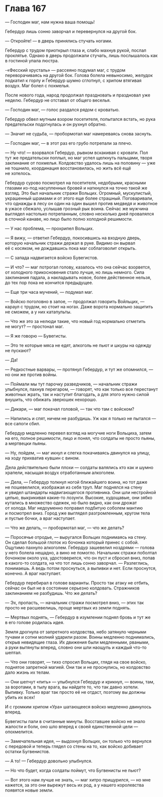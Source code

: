 # Глава 167

— Господин маг, нам нужна ваша помощь!

Гебердур лишь сонно заворчал и перевернулся на другой бок.

— Откройте! — в дверь принялись стучать ногами.

Гебердур с трудом приоткрыл глаза и, слабо махнув рукой, послал проклятье. Однако в дверь продолжали стучать, лишь послышалось как в гостиной упала люстра.

-«Фесский хрусталь» — рассеяно подумал маг, с трудом переворачиваясь на другой бок. Голова болела невыносимо, желудок подкатил к горлу и Гебердур шумно сглотнул, с хрипом втягивая воздух. Маг болел с похмелья.

После нового года, народ продолжал праздновать и праздновал уже неделю. Гебердур не отставал от общего веселья.

— Господин маг, — голос раздался рядом с кроватью.

Гебердур обвел мутным взором посетителя, попытался встать, но рука предательски подогнулась и он рухнул обратно. 

— Значит не судьба, — пробормотал маг намереваясь снова заснуть.

— Господин маг, — в этот раз его грубо потрепали за плечо.

— Ну что! — взорвался Гебердур, рывком вскакивая с кровати. Пол тут же предательски поплыл, но маг успел щелкнуть пальцами, творя заклинание от похмелья. Колдовство удалось лишь на половину — уже не тошнило, координация восстановилась, но жить всё ещё не хотелось. 

Гебердур сурово посмотрел на посетителя, недобрыми, красными глазами из-под насупленных бровей и наткнулся на точно такой же взгляд. Это был начальник стражи Вольцих. Огромный, мускулистый, украшенный шрамами и от этого еще более страшный. Поговаривали, что однажды в лесу он один на один вышел против медведя и животное в ужасе сбежало, услышав грозный рык воина. Сейчас же мужчина выглядел настолько потрепанным, словно несколько дней провалялся в сточной канаве, но лицо было полно холодной решимости.

— У нас проблема, — прохрипел Вольцих.

— Я вижу, — ответил Гебердур, покосившись на входную дверь, которую начальник стражи держал в руке. Видимо он вырвал её с косяком, не дождавшись пока маг соблаговолит открыть.

— С запада надвигается войско Бувегистов.

— И что? — маг потрогал голову, казалось что она сейчас взорвется, от холодного прикосновения стало лучше, но лишь немного. Сила заклинания падала, а накладывать новое, более действенное нельзя, до тех пор пока не кончится предыдущее. 

— Еще три часа мучений, — подумал маг.

— Войско поголовно в запое, — продолжал говорить Войльцих, — караул с трудом, но стоит на ногах. Даже ворота нормально защитить не сможем, а у них катапульты.

— Что же это за нелюди такие, что новый год нормально отметить не могут? — простонал маг.

— Я же говорю — Бувегисты.

— Это те которые мяса не едят, алкоголь не пьют и шкуры на одежду не пускают?

— Да!

— Редкостные варвары, — протянул Гебердур, и тут же опомнился, — но они же против войны.

— Поймали мы тут парочку разведчиков, — начальник стражи улыбнулся, пахнув перегаром, — говорят, что как только все перестанут животных жрать, так и наступит благодать, а для этого нужно силой внушить, что обижать зверюшек нехорошо.

— Дикари, — маг покачал головой, — так что там с войском?

— Напились и спят, ничем не разбудишь. Уж как я только не пытался — все сапоги сбил.

Гебердур медленно перевел взгляд на могучие ноги Вольциха, затем на его, полное решимости, лицо и понял, что солдаты не просто пьяны, а мертвецки пьяны.

— Ну, пойдем, — маг икнул и слегка покачиваясь двинулся на улицу, на ходу прихватив кувшин с вином.

Дела действительно были плохи — солдаты валялись кто как и шумно храпели, насыщая воздух отработанным алкоголем.

— Дела, — Гебердур толкнул ногой ближайшего воина, но тот даже не пошевелился, изображая из себя труп. Маг поднялся на стену и увидел штандарты надвигающегося противника. Они шли нестройной цепью, выкрикивая какие-то лозунги. Высокие, худощавые, они зябко кутались в множество одежек, но было видно, как они дрожат от холода. Маг недоуменно поправил подбитую соболем мантию и посмотрел вниз. Город уже выглядел разгромленным, кругом тела и пустые бочки, а враг наступает.

— Что же делать, — пробормотал маг, — что же делать?

— Поросячье отродье, — выругался Вольцих поднимаясь на стену. Он сделал большой глоток из бочонка который принес с собой. Ощутимо пахнуло алкоголем. Гебердур зашевелил ноздрями — голова у него болела нещадно, а вино не помогло. Начальник стражи поболтал бочонком около уха, удостоверился, что он пуст и сбросил вниз, попав в какого-то солдата, на что тот лишь сонно заворчал. — Разлеглись, понимаешь. А ведь потом проснуться, а выпивки и нет. Если проснутся, конечно. А враг наступает.

Гебердур перебирал в голове варианты. Просто так атаку не отбить, сейчас он был не в состоянии серьезно колдовать. Стражников заклинанием не разбудишь. Что же делать?

— Эх, пропасть, — начальник стражи посмотрел вниз, — этих так просто не расшевелишь, проще мертвых из земли поднять.

— Мертвых поднять, — Гебердур в изумлении поднял бровь и тут же в его голове родилась идея.

Земля дрогнула от запретного колдовства, небо затянуло черными тучами и сотни молний ударили разом. Воины медленно поднимались, открыв невидящие глаза. Их движения были медленными, рваными, а руки вытянуты вперед, словно они шли наощупь и каждый что-то шептал. 

— Что они говорят, — тихо спросил Вольцих, глядя на свое войско, поднятое запретной магией. Они так и не проснулись, но колдовство дало жизнь их телам.

— Они шепчут «пить» — улыбнулся Гебердур и крикнул, — воины, там, за воротами, в тылу врага, вы найдете то, что так давно хотели. Выпивку. Только враг так просто её не отдаст, поэтому вы должны убить их всех!

И с громким хрипом «Ура» шатающееся войско медленно двинулось вперед.

Бувегисты пали в считанные минуты. Восставшее войско не знало жалости и боли, оно шло вперед к своей единственной цели — опохмелится. 

— Замечательная идея, — выдохнул Вольцих, он только что вернулся с передовой и теперь глядел со стены на то, как войско добивает остатки Бугвенистов.

— А то! — Гебердур довольно улыбнулся.

— Но что будет, когда солдаты поймут, что Бугвенисты не пьют?

— Вот этого нам лучше не знать, — маг хитро прищурился, — но мне кажется, за это они вырежут весь их род, а у нашего королевства появятся новые земли.

